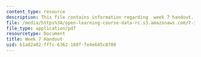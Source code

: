 ```yaml
---
content_type: resource
description: This file contains information regarding  week 7 handout.
file: /media/https%3A/open-learning-course-data-rc.s3.amazonaws.com/7-342-how-to-build-an-animal-cell-fate-and-identity-in-development-and-disease-fall-2017/b1ad2a02fffc6362168ffe4e645c8789_MIT7_342F17_Week_7_handout.pdf
file_type: application/pdf
resourcetype: Document
title: Week 7 Handout
uid: b1ad2a02-fffc-6362-168f-fe4e645c8789
---
```

